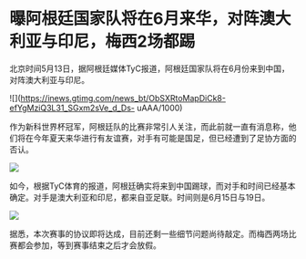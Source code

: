 # 曝阿根廷国家队将在6月来华，对阵澳大利亚与印尼，梅西2场都踢

北京时间5月13日，据阿根廷媒体TyC报道，阿根廷国家队将在6月份来到中国，对阵澳大利亚与印尼。

![](https://inews.gtimg.com/news_bt/ObSXRtoMapDiCk8-efYgMziQ3L31_SGxm2sVe_d_Ds-
uAAA/1000)

作为新科世界杯冠军，阿根廷队的比赛非常引人关注，而此前就一直有消息称，他们将在今年夏天来华进行有友谊赛，对手有可能是国足，但已经遭到了足协方面的否认。

![](https://inews.gtimg.com/news_bt/OzqtJp8qwsrGOIYIlkPa0tMlTwes8mjG7DopHHHwvE7C0AA/1000)

如今，根据TyC体育的报道，阿根廷确实将来到中国踢球，而对手和时间已经基本确定。对手是澳大利亚和印尼，都来自亚足联。时间则是6月15日与19日。

![](https://inews.gtimg.com/news_bt/OwqmC4FptigeqmWXjsdbyXFkKJeG0dtdJS9Gp-1RK2gNkAA/1000)

据悉，本次赛事的协议即将达成，目前还剩一些细节问题尚待敲定。而梅西两场比赛都会参加，等到赛事结束之后才会放假。

